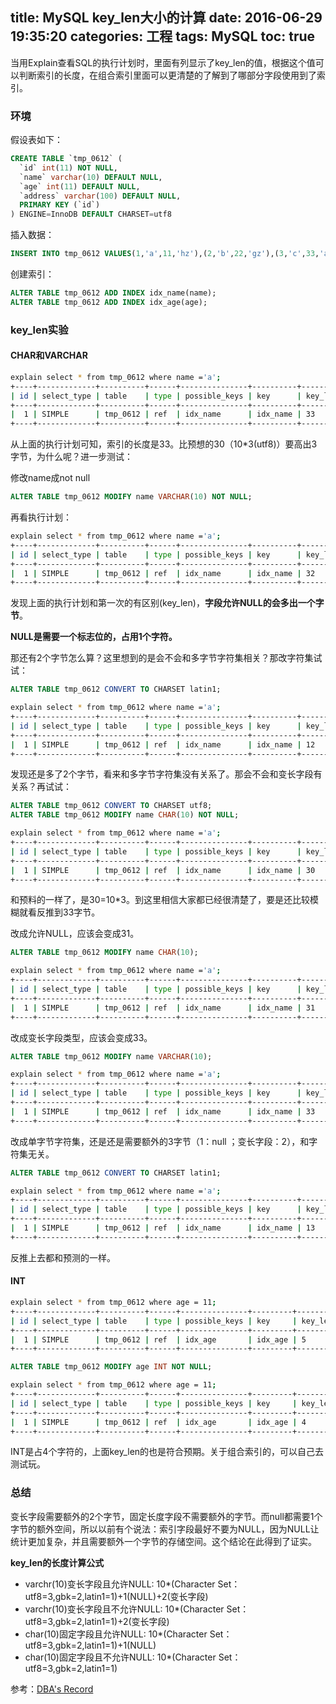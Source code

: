 title: MySQL key_len大小的计算
date: 2016-06-29 19:35:20
categories: 工程
tags: MySQL
toc: true
---

当用Explain查看SQL的执行计划时，里面有列显示了key_len的值，根据这个值可以判断索引的长度，在组合索引里面可以更清楚的了解到了哪部分字段使用到了索引。

### 环境

假设表如下：

```sql
CREATE TABLE `tmp_0612` (
  `id` int(11) NOT NULL,
  `name` varchar(10) DEFAULT NULL,
  `age` int(11) DEFAULT NULL,
  `address` varchar(100) DEFAULT NULL,
  PRIMARY KEY (`id`)
) ENGINE=InnoDB DEFAULT CHARSET=utf8
```

插入数据：

```sql
INSERT INTO tmp_0612 VALUES(1,'a',11,'hz'),(2,'b',22,'gz'),(3,'c',33,'aa');
```

创建索引：

```sql
ALTER TABLE tmp_0612 ADD INDEX idx_name(name);
ALTER TABLE tmp_0612 ADD INDEX idx_age(age);
```

### key_len实验

#### CHAR和VARCHAR

```bash
explain select * from tmp_0612 where name ='a';
+----+-------------+----------+------+---------------+----------+---------+-------+------+-----------------------+
| id | select_type | table    | type | possible_keys | key      | key_len | ref   | rows | Extra                 |
+----+-------------+----------+------+---------------+----------+---------+-------+------+-----------------------+
|  1 | SIMPLE      | tmp_0612 | ref  | idx_name      | idx_name | 33      | const |    1 | Using index condition |
+----+-------------+----------+------+---------------+----------+---------+-------+------+-----------------------+
```

从上面的执行计划可知，索引的长度是33。比预想的30（10*3(utf8)）要高出3字节，为什么呢？进一步测试：

修改name成not null

```sql
ALTER TABLE tmp_0612 MODIFY name VARCHAR(10) NOT NULL;
```

再看执行计划：

```bash
explain select * from tmp_0612 where name ='a';
+----+-------------+----------+------+---------------+----------+---------+-------+------+-----------------------+
| id | select_type | table    | type | possible_keys | key      | key_len | ref   | rows | Extra                 |
+----+-------------+----------+------+---------------+----------+---------+-------+------+-----------------------+
|  1 | SIMPLE      | tmp_0612 | ref  | idx_name      | idx_name | 32      | const |    1 | Using index condition |
+----+-------------+----------+------+---------------+----------+---------+-------+------+-----------------------+
```

发现上面的执行计划和第一次的有区别(key_len)，__字段允许NULL的会多出一个字节__。

__NULL是需要一个标志位的，占用1个字符。__

那还有2个字节怎么算？这里想到的是会不会和多字节字符集相关？那改字符集试试：

```sql
ALTER TABLE tmp_0612 CONVERT TO CHARSET latin1;
```

```bash
explain select * from tmp_0612 where name ='a';
+----+-------------+----------+------+---------------+----------+---------+-------+------+-----------------------+
| id | select_type | table    | type | possible_keys | key      | key_len | ref   | rows | Extra                 |
+----+-------------+----------+------+---------------+----------+---------+-------+------+-----------------------+
|  1 | SIMPLE      | tmp_0612 | ref  | idx_name      | idx_name | 12      | const |    1 | Using index condition |
+----+-------------+----------+------+---------------+----------+---------+-------+------+-----------------------+
```

发现还是多了2个字节，看来和多字节字符集没有关系了。那会不会和变长字段有关系？再试试：

```sql
ALTER TABLE tmp_0612 CONVERT TO CHARSET utf8;
ALTER TABLE tmp_0612 MODIFY name CHAR(10) NOT NULL;
```

```bash
explain select * from tmp_0612 where name ='a';
+----+-------------+----------+------+---------------+----------+---------+-------+------+-----------------------+
| id | select_type | table    | type | possible_keys | key      | key_len | ref   | rows | Extra                 |
+----+-------------+----------+------+---------------+----------+---------+-------+------+-----------------------+
|  1 | SIMPLE      | tmp_0612 | ref  | idx_name      | idx_name | 30      | const |    1 | Using index condition |
+----+-------------+----------+------+---------------+----------+---------+-------+------+-----------------------+
```

和预料的一样了，是30=10*3。到这里相信大家都已经很清楚了，要是还比较模糊就看反推到33字节。

改成允许NULL，应该会变成31。

```sql
ALTER TABLE tmp_0612 MODIFY name CHAR(10);
```

```bash
explain select * from tmp_0612 where name ='a';
+----+-------------+----------+------+---------------+----------+---------+-------+------+-----------------------+
| id | select_type | table    | type | possible_keys | key      | key_len | ref   | rows | Extra                 |
+----+-------------+----------+------+---------------+----------+---------+-------+------+-----------------------+
|  1 | SIMPLE      | tmp_0612 | ref  | idx_name      | idx_name | 31      | const |    1 | Using index condition |
+----+-------------+----------+------+---------------+----------+---------+-------+------+-----------------------+
```

改成变长字段类型，应该会变成33。

```sql
ALTER TABLE tmp_0612 MODIFY name VARCHAR(10);
```

```bash
explain select * from tmp_0612 where name ='a';
+----+-------------+----------+------+---------------+----------+---------+-------+------+-----------------------+
| id | select_type | table    | type | possible_keys | key      | key_len | ref   | rows | Extra                 |
+----+-------------+----------+------+---------------+----------+---------+-------+------+-----------------------+
|  1 | SIMPLE      | tmp_0612 | ref  | idx_name      | idx_name | 33      | const |    1 | Using index condition |
+----+-------------+----------+------+---------------+----------+---------+-------+------+-----------------------+
```

改成单字节字符集，还是还是需要额外的3字节（1：null ；变长字段：2），和字符集无关。

```sql
ALTER TABLE tmp_0612 CONVERT TO CHARSET latin1;
```

```bash
explain select * from tmp_0612 where name ='a';
+----+-------------+----------+------+---------------+----------+---------+-------+------+-----------------------+
| id | select_type | table    | type | possible_keys | key      | key_len | ref   | rows | Extra                 |
+----+-------------+----------+------+---------------+----------+---------+-------+------+-----------------------+
|  1 | SIMPLE      | tmp_0612 | ref  | idx_name      | idx_name | 13      | const |    1 | Using index condition |
+----+-------------+----------+------+---------------+----------+---------+-------+------+-----------------------+
```

反推上去都和预测的一样。

#### INT

```bash
explain select * from tmp_0612 where age = 11;
+----+-------------+----------+------+---------------+---------+---------+-------+------+-------+
| id | select_type | table    | type | possible_keys | key     | key_len | ref   | rows | Extra |
+----+-------------+----------+------+---------------+---------+---------+-------+------+-------+
|  1 | SIMPLE      | tmp_0612 | ref  | idx_age       | idx_age | 5       | const |    1 | NULL  |
+----+-------------+----------+------+---------------+---------+---------+-------+------+-------+
```

```sql
ALTER TABLE tmp_0612 MODIFY age INT NOT NULL;
```

```bash
explain select * from tmp_0612 where age = 11;
+----+-------------+----------+------+---------------+---------+---------+-------+------+-------+
| id | select_type | table    | type | possible_keys | key     | key_len | ref   | rows | Extra |
+----+-------------+----------+------+---------------+---------+---------+-------+------+-------+
|  1 | SIMPLE      | tmp_0612 | ref  | idx_age       | idx_age | 4       | const |    1 | NULL  |
+----+-------------+----------+------+---------------+---------+---------+-------+------+-------+
```

INT是占4个字符的，上面key_len的也是符合预期。关于组合索引的，可以自己去测试玩。

### 总结

变长字段需要额外的2个字节，固定长度字段不需要额外的字节。而null都需要1个字节的额外空间，所以以前有个说法：索引字段最好不要为NULL，因为NULL让统计更加复杂，并且需要额外一个字节的存储空间。这个结论在此得到了证实。

__key_len的长度计算公式__

* varchr(10)变长字段且允许NULL:
    10*(Character Set：utf8=3,gbk=2,latin1=1)+1(NULL)+2(变长字段)
* varchr(10)变长字段且不允许NULL: 
    10*(Character Set：utf8=3,gbk=2,latin1=1)+2(变长字段)
* char(10)固定字段且允许NULL:
    10*(Character Set：utf8=3,gbk=2,latin1=1)+1(NULL)
* char(10)固定字段且不允许NULL:
    10*(Character Set：utf8=3,gbk=2,latin1=1)

参考：[DBA's Record](http://www.cnblogs.com/zhoujinyi/p/3784450.html)